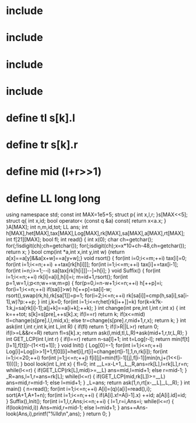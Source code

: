 # include<iostream>
# include<cstring>
# include<cstdio>
# include<algorithm>
# define tl s[k].l
# define tr s[k].r
# define mid (l+r>>1)
# define LL long long
using namespace std;
const int MAX=1e5+5;
struct p{
	int x,l,r;
}s[MAX<<5];
struct q{
	int x,id;
	bool operator< (const q &a)
	const{
		return x<a.x;
	}
}A[MAX];
int n,m,id,tot;
LL ans;
int h[MAX],het[MAX],tax[MAX],Log[MAX],rk[MAX],sa[MAX],a[MAX],rt[MAX];
int f[21][MAX];
bool fl;
int read()
{
	int x(0);
	char ch=getchar();
	for(;!isdigit(ch);ch=getchar());
	for(;isdigit(ch);x=x*10+ch-48,ch=getchar());
	return x;
}
bool cmp(int *a,int x,int y,int w) {return a[x]==a[y]&&a[x+w]==a[y+w];}
void rsort()
{
	for(int i=0;i<=m;++i)
	  tax[i]=0;
	for(int i=1;i<=n;++i)
	  ++tax[rk[h[i]]];
	for(int i=1;i<=m;++i)
	  tax[i]+=tax[i-1];
	for(int i=n;i>=1;--i)
	  sa[tax[rk[h[i]]]--]=h[i];
}
void Suffix()
{
	for(int i=1;i<=n;++i)
	  rk[i]=a[i],h[i]=i;
	m=id+1,rsort();
	for(int p=1,w=1,i;p<n;w+=w,m=p)
	  {
	  	for(p=0,i=n-w+1;i<=n;++i)
	  	  h[++p]=i;
	  	for(i=1;i<=n;++i)
	  	  if(sa[i]>w) h[++p]=sa[i]-w;
	  	rsort(),swap(rk,h),rk[sa[1]]=p=1;
	  	for(i=2;i<=n;++i)
	  	  rk[sa[i]]=cmp(h,sa[i],sa[i-1],w)?p:++p;
	  }
	int j,k=0;
	for(int i=1;i<=n;het[rk[i++]]=k)
	  for(k=k?k-1:k,j=sa[rk[i]-1];a[j+k]==a[i+k];++k);
}
int change(int pre,int l,int r,int x)
{
	int k=++tot;
	s[k]=s[pre],++s[k].x;
	if(l==r) return k;
	if(x<=mid) tl=change(s[pre].l,l,mid,x);
	else tr=change(s[pre].r,mid+1,r,x);
	return k;
}
int ask(int l,int r,int k,int L,int R)
{
	if(fl) return 1;
	if(l>R||L>r) return 0;
	if(l>=L&&r<=R) return fl=s[k].x;
	return ask(l,mid,tl,L,R)+ask(mid+1,r,tr,L,R);
}
int GET_LCP(int l,int r)
{
	if(l==r) return n-sa[l]+1;
	int t=Log[r-l];
	return min(f[t][l+1],f[t][r-(1<<t)+1]);
}
void Init()
{
	Log[0]=-1;
	for(int i=1;i<=n;++i)
	  Log[i]=Log[i>>1]+1,f[0][i]=het[i],rt[i]=change(rt[i-1],1,n,rk[i]);
	for(int i=1;i<=20;++i)
	  for(int j=1;j<=n;++j)
	    f[i][j]=min(f[i-1][j],f[i-1][min(n,j+(1<<(i-1)))]);
}
bool look(int L,int x)
{
	fl=0;
	int __L=x-L+1,_L,_R,ans=rk[L],l=rk[L],r=n;
	while(l<=r)
	{
		if(GET_LCP(rk[L],mid)>=__L) ans=mid,l=mid+1;
		else r=mid-1;
	}
	_R=ans,l=1,r=ans=rk[L];
	while(l<=r)
	{
		if(GET_LCP(mid,rk[L])>=__L) ans=mid,r=mid-1;
		else l=mid+1;
	}
	_L=ans;
	return ask(1,n,rt[x-__L],_L,_R);
}
int main()
{
	n=read();
	for(int i=1;i<=n;++i)
	  A[i]=(q){a[i]=read(),i};
	sort(A+1,A+1+n);
	for(int i=1;i<=n;++i)
	  {
	  	if(A[i].x!=A[i-1].x) ++id;
	  	a[A[i].id]=id;
	  }
	Suffix(),Init();
	for(int i=1,l,r,Ans;i<=n;++i)
	  {
	  	l=1,r=i,Ans=i;
	  	while(l<=r)
	  	{
	  		if(look(mid,i)) Ans=mid,r=mid-1;
	  		else l=mid+1;
		}
		ans+=Ans-look(Ans,i),printf("%lld\n",ans);
	  }
	return 0;
}
